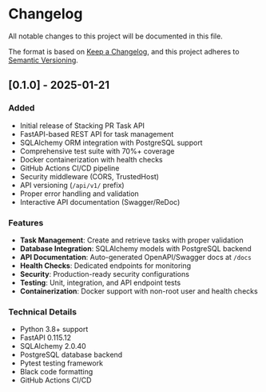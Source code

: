 # Changelog

All notable changes to this project will be documented in this file.

The format is based on [Keep a Changelog](https://keepachangelog.com/en/1.0.0/),
and this project adheres to [Semantic Versioning](https://semver.org/spec/v2.0.0.html).

## [0.1.0] - 2025-01-21

### Added
- Initial release of Stacking PR Task API
- FastAPI-based REST API for task management
- SQLAlchemy ORM integration with PostgreSQL support
- Comprehensive test suite with 70%+ coverage
- Docker containerization with health checks
- GitHub Actions CI/CD pipeline
- Security middleware (CORS, TrustedHost)
- API versioning (`/api/v1/` prefix)
- Proper error handling and validation
- Interactive API documentation (Swagger/ReDoc)

### Features
- **Task Management**: Create and retrieve tasks with proper validation
- **Database Integration**: SQLAlchemy models with PostgreSQL backend
- **API Documentation**: Auto-generated OpenAPI/Swagger docs at `/docs`
- **Health Checks**: Dedicated endpoints for monitoring
- **Security**: Production-ready security configurations
- **Testing**: Unit, integration, and API endpoint tests
- **Containerization**: Docker support with non-root user and health checks

### Technical Details
- Python 3.8+ support
- FastAPI 0.115.12
- SQLAlchemy 2.0.40
- PostgreSQL database backend
- Pytest testing framework
- Black code formatting
- GitHub Actions CI/CD